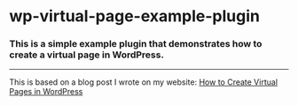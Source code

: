 # wp-virtual-page-example-plugin

### This is a simple example plugin that demonstrates how to create a virtual page in WordPress.

---

This is based on a blog post I wrote on my
website: [How to Create Virtual Pages in WordPress](https://fabiancdng.com/blog/how-to-create-virtual-pages-in-wordpress)
